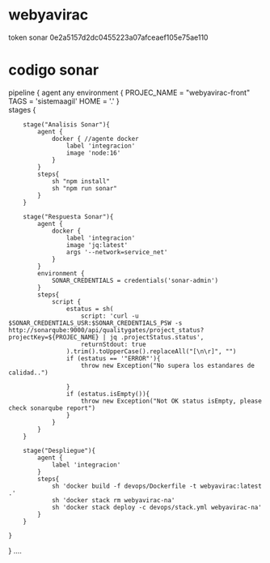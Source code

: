 # webyavirac

token sonar 
0e2a5157d2dc0455223a07afceaef105e75ae110


# codigo sonar 
pipeline {
    agent any
    environment {
        PROJEC_NAME = "webyavirac-front" 
        TAGS = 'sistemaagil'
        HOME = '.'
    }    
    stages {

        stage("Analisis Sonar"){
            agent {
                docker { //agente docker 
                    label 'integracion'
                    image 'node:16'
                }
            }
            steps{ 
                sh "npm install"
                sh "npm run sonar"  
            }
        }

        stage("Respuesta Sonar"){
            agent {
                docker {
                    label 'integracion'
                    image 'jq:latest'
                    args '--network=service_net' 
                }
            }
            environment {
                SONAR_CREDENTIALS = credentials('sonar-admin')
            }            
            steps{ 
                script {
                    estatus = sh(
                        script: 'curl -u $SONAR_CREDENTIALS_USR:$SONAR_CREDENTIALS_PSW -s http://sonarqube:9000/api/qualitygates/project_status?projectKey=${PROJEC_NAME} | jq .projectStatus.status',
                        returnStdout: true
                    ).trim().toUpperCase().replaceAll("[\n\r]", "")
                    if (estatus == '"ERROR"'){
                        throw new Exception("No supera los estandares de calidad..")

                    }
                    if (estatus.isEmpty()){
                        throw new Exception("Not OK status isEmpty, please check sonarqube report")
                    }
                }
            }
        }

        stage("Despliegue"){
            agent {
                label 'integracion'
            }
            steps{
                sh 'docker build -f devops/Dockerfile -t webyavirac:latest .'
                sh 'docker stack rm webyavirac-na'
                sh 'docker stack deploy -c devops/stack.yml webyavirac-na'
            }    
        }
       
    }
}
....